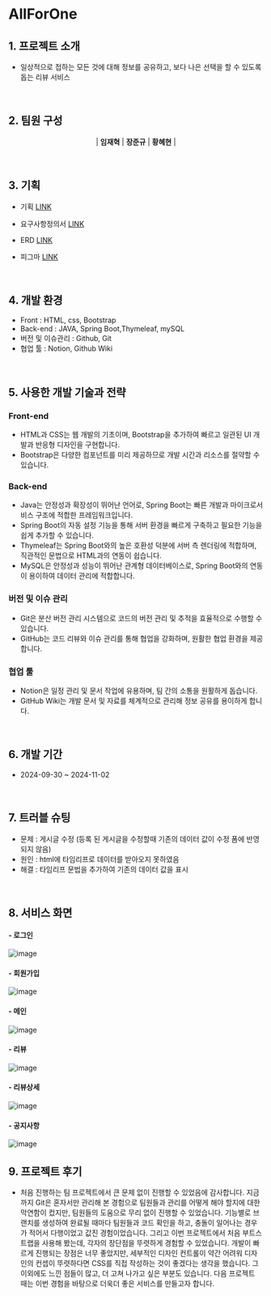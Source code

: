 # AllForOne

## 1. 프로젝트 소개

- 일상적으로 접하는 모든 것에 대해 정보를 공유하고, 보다 나은 선택을 할 수 있도록 돕는 리뷰 서비스

<br>

## 2. 팀원 구성

<div align="center">

| **임재혁** | **장준규** | **황혜현** |

</div>

<br>

## 3. 기획
* 기획 [LINK](https://docs.google.com/document/d/1HoOn87LdUlP368RPX4knaAJzC6p45pzMxuQmHBfkRHo/edit?tab=t.0#heading=h.5x0d5h95i329)
  
* 요구사항정의서 [LINK](https://docs.google.com/spreadsheets/d/15VNfscAwX6ZR8g0V_4zoGpNoQeUxaIQVDSti1GYBhGA/edit?gid=0#gid=0)
  
* ERD [LINK](https://www.erdcloud.com/d/nmdae4hzh86FBmDn5)
  
* 피그마 [LINK](https://www.figma.com/design/vvc8BtuWPkb2a0itWcssW8/%EC%98%AC%ED%8F%AC%EC%9B%90-%EC%99%80%EC%9D%B4%EC%96%B4-%ED%94%84%EB%A0%88%EC%9E%84?node-id=57-94&node-type=canvas&t=WRhkKSO74mxLGOYw-0)
  
<br>

## 4. 개발 환경
- Front : HTML, css, Bootstrap
- Back-end : JAVA, Spring Boot,Thymeleaf, mySQL
- 버전 및 이슈관리 : Github, Git
- 협업 툴 : Notion, Github Wiki

<br>

## 5. 사용한 개발 기술과 전략

### Front-end
- HTML과 CSS는 웹 개발의 기초이며, Bootstrap을 추가하여 빠르고 일관된 UI 개발과 반응형 디자인을 구현합니다.
- Bootstrap은 다양한 컴포넌트를 미리 제공하므로 개발 시간과 리소스를 절약할 수 있습니다.

### Back-end
- Java는 안정성과 확장성이 뛰어난 언어로, Spring Boot는 빠른 개발과 마이크로서비스 구조에 적합한 프레임워크입니다.
- Spring Boot의 자동 설정 기능을 통해 서버 환경을 빠르게 구축하고 필요한 기능을 쉽게 추가할 수 있습니다.
- Thymeleaf는 Spring Boot와의 높은 호환성 덕분에 서버 측 렌더링에 적합하며, 직관적인 문법으로 HTML과의 연동이 쉽습니다.
- MySQL은 안정성과 성능이 뛰어난 관계형 데이터베이스로, Spring Boot와의 연동이 용이하여 데이터 관리에 적합합니다.

### 버전 및 이슈 관리
- Git은 분산 버전 관리 시스템으로 코드의 버전 관리 및 추적을 효율적으로 수행할 수 있습니다.
- GitHub는 코드 리뷰와 이슈 관리를 통해 협업을 강화하며, 원활한 협업 환경을 제공합니다.

### 협업 툴
- Notion은 일정 관리 및 문서 작업에 유용하며, 팀 간의 소통을 원활하게 돕습니다.
- GitHub Wiki는 개발 문서 및 자료를 체계적으로 관리해 정보 공유를 용이하게 합니다.

<br>

## 6. 개발 기간
- 2024-09-30 ~ 2024-11-02

<br>

## 7. 트러블 슈팅
- 문제 : 게시글 수정 (등록 된 게시글을 수정할때 기존의 데이터 값이 수정 폼에 반영되지 않음)
- 원인 : html에 타임리프로 데이터를 받아오지 못하였음
- 해결 : 타임리프 문법을 추가하여 기존의 데이터 값을 표시

<br>

## 8. 서비스 화면
#### - 로그인
![image](https://github.com/user-attachments/assets/51025084-61c2-41fb-8106-d25fd8cb4138)

#### - 회원가입
![image](https://github.com/user-attachments/assets/be7a4675-65a1-481d-8cd1-050cc1b961d0)

#### - 메인
![image](https://github.com/user-attachments/assets/08a83aab-f9fb-4f88-9163-b78d53db4df8)

#### - 리뷰
![image](https://github.com/user-attachments/assets/b0589fbc-dd03-48a7-aadc-83a017aae047)

#### - 리뷰상세
![image](https://github.com/user-attachments/assets/68fde3b3-c9ac-439c-ba65-3e1df3b5f67d)

#### - 공지사항
![image](https://github.com/user-attachments/assets/1a8b7cad-0136-40dd-8630-1ac0599db8d8)

## 9. 프로젝트 후기
- 처음 진행하는 팀 프로젝트에서 큰 문제 없이 진행할 수 있었음에 감사합니다. 지금까지 Git은 혼자서만 관리해 본 경험으로 팀원들과 관리를 어떻게 해야 할지에 대한 막연함이 컸지만, 팀원들의 도움으로 무리 없이 진행할 수 있었습니다. 기능별로 브랜치를 생성하여 완료될 때마다 팀원들과 코드 확인을 하고, 충돌이 일어나는 경우가 적어서 다행이었고 값진 경험이었습니다. 그리고 이번 프로젝트에서 처음 부트스트랩을 사용해 봤는데, 각자의 장단점을 뚜렷하게 경험할 수 있었습니다. 개발이 빠르게 진행되는 장점은 너무 좋았지만, 세부적인 디자인 컨트롤이 약간 어려워 디자인의 컨셉이 뚜렷하다면 CSS를 직접 작성하는 것이 좋겠다는 생각을 했습니다. 그 이외에도 느낀 점들이 많고, 더 고쳐 나가고 싶은 부분도 있습니다. 다음 프로젝트 때는 이번 경험을 바탕으로 더욱더 좋은 서비스를 만들고자 합니다.
